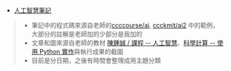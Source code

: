 * [人工智慧筆記](https://github.com/linjiachi/ai108b/tree/master/Note)
> * 筆記中的程式碼來源自老師的[ccccourse/ai](https://github.com/ccccourse/ai), [ccckmit/ai2](https://gitlab.com/ccckmit/ai2) 中的範例，大部分的註解是老師加的少部分是我加的
> * 文章和圖來源自老師的教材 [陳鍾誠 / 課程 -- 人工智慧](http://www.misavo.com/blog/%E9%99%B3%E9%8D%BE%E8%AA%A0/%E8%AA%B2%E7%A8%8B/%E4%BA%BA%E5%B7%A5%E6%99%BA%E6%85%A7)、[科學計算 -- 使用 Python 實作](http://www.misavo.com/blog/%E9%99%B3%E9%8D%BE%E8%AA%A0/%E6%9B%B8%E7%B1%8D/%E7%A7%91%E5%AD%B8%E8%A8%88%E7%AE%97)與執行成果的截圖
> * 目前是分日期，之後有時間會整理成用主題分類